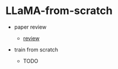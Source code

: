 # LLaMA-from-scratch

- paper review
  
  -  [review](https://github.com/100jy/LLaMA-from-scratch/blob/main/LLaMA%20Open%20and%20Efficient%20Foundation%20Language%20Model%2036d825002bff4932b3bd22bca398cdd6.pdf) 

- train from scratch
  
  - TODO 
